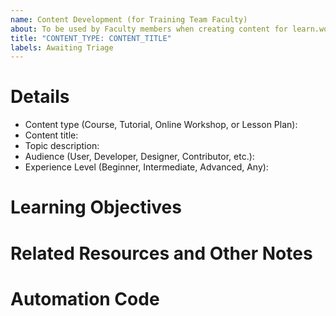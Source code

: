 ```yaml
---
name: Content Development (for Training Team Faculty)
about: To be used by Faculty members when creating content for learn.wordpress.org
title: "CONTENT_TYPE: CONTENT_TITLE"
labels: Awaiting Triage
---
```


# Details

- Content type (Course, Tutorial, Online Workshop, or Lesson Plan):
- Content title: 
- Topic description: 
- Audience (User, Developer, Designer, Contributor, etc.):
- Experience Level (Beginner, Intermediate, Advanced, Any):

# Learning Objectives
<!--
What will the learner be able to do as a result of this content?
-->

# Related Resources and Other Notes


# Automation Code
<!-- 
Under this comment, type an underscore (_) plus one of the following words to indicate which content type this issue is for.  (Like _example) Once submitted, the code will add a new comment with the relevant development checklist to the issue.
tutorial, online-workshop, lesson-plan, course
-->
